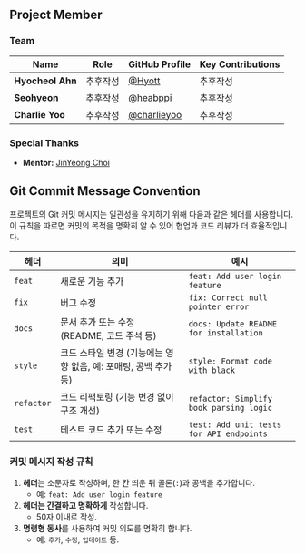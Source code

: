 ## Project Member
### Team
| Name          | Role                   | GitHub Profile                              | Key Contributions               |
|---------------|------------------------|---------------------------------------------|----------------------------------|
| **Hyocheol Ahn** | 추후작성        | [@Hyott](https://github.com/Hyott)    | 추후작성 |
| **Seohyeon**   | 추후작성     | [@heabppi](https://github.com/heabppi)        | 추후작성 |
| **Charlie Yoo** | 추후작성   | [@charlieyoo](https://github.com/charlieyoo)| 추후작성|

### Special Thanks
- **Mentor:** [JinYeong Choi](https://www.linkedin.com/in/jin0choi/)

## Git Commit Message Convention
프로젝트의 Git 커밋 메시지는 일관성을 유지하기 위해 다음과 같은 헤더를 사용합니다. 이 규칙을 따르면 커밋의 목적을 명확히 알 수 있어 협업과 코드 리뷰가 더 효율적입니다.

| **헤더**    | **의미**                                                                                   | **예시**                                     |
|-------------|--------------------------------------------------------------------------------------------|---------------------------------------------|
| `feat`      | 새로운 기능 추가                                                                           | `feat: Add user login feature`             |
| `fix`       | 버그 수정                                                                                  | `fix: Correct null pointer error`          |
| `docs`      | 문서 추가 또는 수정 (README, 코드 주석 등)                                                  | `docs: Update README for installation`     |
| `style`     | 코드 스타일 변경 (기능에는 영향 없음, 예: 포매팅, 공백 추가 등)                              | `style: Format code with black`            |
| `refactor`  | 코드 리팩토링 (기능 변경 없이 구조 개선)                                                    | `refactor: Simplify book parsing logic`    |
| `test`      | 테스트 코드 추가 또는 수정                                                                  | `test: Add unit tests for API endpoints`   |

### 커밋 메시지 작성 규칙

1. **헤더**는 소문자로 작성하며, 한 칸 띄운 뒤 콜론(`:`)과 공백을 추가합니다.
   - 예: `feat: Add user login feature`
2. **헤더는 간결하고 명확하게** 작성합니다.
   - 50자 이내로 작성.
3. **명령형 동사**를 사용하여 커밋 의도를 명확히 합니다.
   - 예: `추가`, `수정`, `업데이트` 등.
